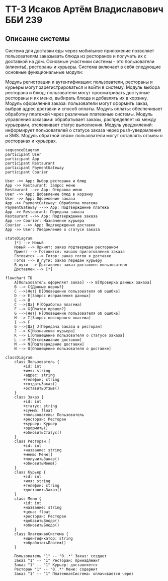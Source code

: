 # TT-3 Исаков Артём Владиславович ББИ 239
## Описание системы
Система для доставки еды через мобильное приложение позволяет пользователям заказывать блюда из ресторанов и получать их с доставкой на дом. Основные участники системы - это пользователи (клиенты), рестораны и курьеры. Система включает в себя следующие основные функциональные модули:

Модуль регистрации и аутентификации: пользователи, рестораны и курьеры могут зарегистрироваться и войти в систему.
Модуль выбора ресторана и блюд: пользователи могут просматривать доступные рестораны и их меню, выбирать блюда и добавлять их в корзину.
Модуль оформления заказа: пользователи могут оформить заказ, выбрав адрес доставки и способ оплаты.
Модуль оплаты: обеспечивает обработку платежей через различные платежные системы.
Модуль управления заказами: обрабатывает заказы, распределяет их между курьерами, отслеживает статус выполнения.
Модуль уведомлений: информирует пользователей о статусе заказа через push-уведомления и SMS.
Модуль обратной связи: пользователи могут оставлять отзывы о ресторанах и курьерах.



```mermaid
sequenceDiagram
participant User
participant App
participant Restaurant
participant PaymentGateway
participant Courier

User ->> App: Выбор ресторана и блюд
App ->> Restaurant: Запрос меню
Restaurant -->> App: Отправка меню
User ->> App: Добавление блюд в корзину
User ->> App: Оформление заказа
App ->> PaymentGateway: Обработка платежа
PaymentGateway -->> App: Подтверждение платежа
App ->> Restaurant: Передача заказа
Restaurant -->> App: Подтверждение заказа
App ->> Courier: Назначение курьера
Courier -->> App: Подтверждение доставки
App ->> User: Уведомление о статусе заказа
```
```mermaid
stateDiagram
    [*] --> Новый
    Новый --> Принят: заказ подтвержден рестораном
    Принят --> Готовится: начало приготовления заказа
    Готовится --> Готов: заказ готов к доставке
    Готов --> В_пути: заказ передан курьеру
    В_пути --> Доставлен: заказ доставлен пользователю
    Доставлен --> [*]
```
```mermaid
flowchart TD
    A[Пользователь оформляет заказ] --> B[Проверка данных заказа]
    B --> C{Данные верны?}
    C -->|Нет| D[Оповещение пользователя об ошибке]
    D --> E[Запрос исправления данных]
    E --> B
    C -->|Да| F[Обработка платежа]
    F --> G{Платеж прошел?}
    G -->|Нет| H[Оповещение пользователя об ошибке]
    H --> I[Запрос повторного платежа]
    I --> F
    G -->|Да| J[Передача заказа в ресторан]
    J --> K[Назначение курьера]
    K --> L[Оповещение пользователя о статусе заказа]
    L --> M[Отслеживание доставки]
    M --> N[Подтверждение доставки]
    N --> O[Оповещение пользователя о доставке]
```
```mermaid
classDiagram
    class Пользователь {
        +id: int
        +имя: string
        +адрес: string
        +телефон: string
        +создатьЗаказ()
        +оставитьОтзыв()
    }
    class Заказ {
        +id: int
        +статус: string
        +сумма: float
        +пользователь: Пользователь
        +ресторан: Ресторан
        +курьер: Курьер
        +оформить()
        +обновитьСтатус()
    }
    class Ресторан {
        +id: int
        +название: string
        +меню: Меню[]
        +получитьЗаказ()
        +обновитьМеню()
    }
    class Курьер {
        +id: int
        +имя: string
        +телефон: string
        +доставитьЗаказ()
    }
    class Меню {
        +id: int
        +название: string
        +цена: float
        +ресторан: Ресторан
        +добавитьБлюдо()
        +обновитьБлюдо()
    }
    class ПлатежнаяСистема {
        +идентификатор: string
        +обработатьПлатеж()
    }
    
    Пользователь "1" -- "0..*" Заказ: создает
    Заказ "1" -- "1" Ресторан: принадлежит
    Заказ "1" -- "1" Курьер: доставляется
    Ресторан "1" -- "0..*" Меню: содержит
    Заказ "1" -- "1" ПлатежнаяСистема: оплачивается через
```
